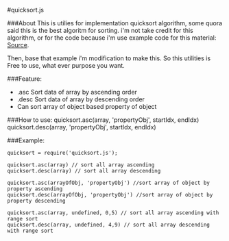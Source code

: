 #quicksort.js

###About
This is utilies for implementation quicksort algorithm, some quora said this is the best algoritm for sorting.
i'm not take credit for this algorithm, or for the code because i'm use example code for this material: [Source](https://www.nczonline.net/blog/2012/11/27/computer-science-in-javascript-quicksort/).

Then, base that  example i'm modification to make this. So this utilities is Free to use, what ever purpose you want.

###Feature:
* .asc Sort data of array by ascending order
* .desc Sort data of array by descending order
* Can sort array of object based property of object

###How to use:
quicksort.asc(array, 'propertyObj', startIdx, endIdx)
quicksort.desc(array, 'propertyObj', startIdx, endIdx)

###Example: 
```
quicksort = require('quicksort.js');

quicksort.asc(array) // sort all array ascending
quicksort.desc(array) // sort all array descending

quicksort.asc(arrayOfObj, 'propertyObj') //sort array of object by property ascending
quicksort.desc(arrayOfObj, 'propertyObj') //sort array of object by property descending

quicksort.asc(array, undefined, 0,5) // sort all array ascending with range sort
quicksort.desc(array, undefined, 4,9) // sort all array descending with range sort
```
